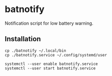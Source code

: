 # batnotify

Notification script for low battery warning.

## Installation

```
cp ./batnotify ~/.local/bin
cp ./batnotify.service ~/.config/systemd/user

systemctl --user enable batnotify.service
systemctl --user start batnotify.service
```
